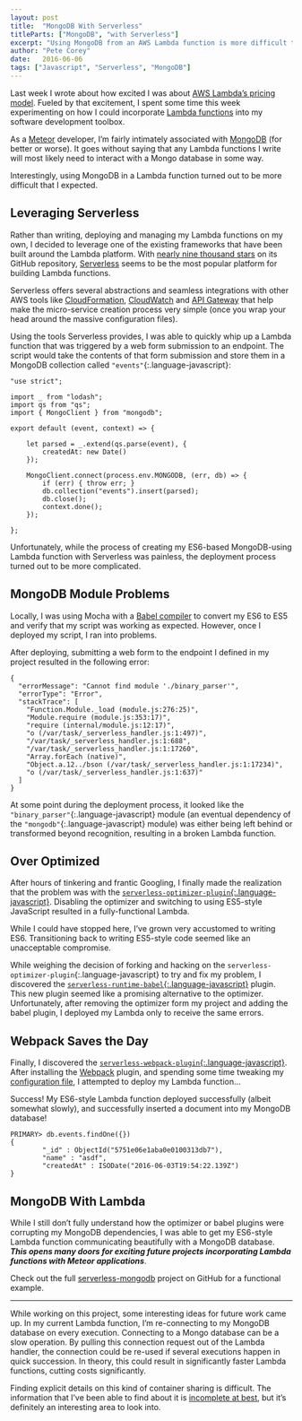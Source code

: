 ```yaml
---
layout: post
title:  "MongoDB With Serverless"
titleParts: ["MongoDB", "with Serverless"]
excerpt: "Using MongoDB from an AWS Lambda function is more difficult than you may expect. Here's one possible solution."
author: "Pete Corey"
date:   2016-06-06
tags: ["Javascript", "Serverless", "MongoDB"]
---
```


Last week I wrote about how excited I was about [AWS Lambda’s pricing model](/blog/2016/05/24/aws-lambda-first-impressions/). Fueled by that excitement, I spent some time this week experimenting on how I could incorporate [Lambda functions](https://aws.amazon.com/lambda/) into my software development toolbox.

As a [Meteor](https://www.meteor.com/) developer, I’m fairly intimately associated with [MongoDB](https://www.mongodb.com/) (for better or worse). It goes without saying that any Lambda functions I write will most likely need to interact with a Mongo database in some way.

Interestingly, using MongoDB in a Lambda function turned out to be more difficult that I expected.

## Leveraging Serverless

Rather than writing, deploying and managing my Lambda functions on my own, I decided to leverage one of the existing frameworks that have been built around the Lambda platform. With [nearly nine thousand stars](https://github.com/serverless/serverless) on its GitHub repository, [Serverless](http://docs.serverless.com/) seems to be the most popular platform for building Lambda functions.

Serverless offers several abstractions and seamless integrations with other AWS tools like [CloudFormation](https://aws.amazon.com/cloudformation/), [CloudWatch](https://aws.amazon.com/cloudwatch/) and [API Gateway](https://aws.amazon.com/api-gateway/) that help make the micro-service creation process very simple (once you wrap your head around the massive configuration files).

Using the tools Serverless provides, I was able to quickly whip up a Lambda function that was triggered by a web form submission to an endpoint. The script would take the contents of that form submission and store them in a MongoDB collection called `"events"`{:.language-javascript}:

<pre class="language-javascript"><code class="language-javascript">"use strict";

import _ from "lodash";
import qs from "qs";
import { MongoClient } from "mongodb";

export default (event, context) => {

    let parsed = _.extend(qs.parse(event), {
        createdAt: new Date()
    });

    MongoClient.connect(process.env.MONGODB, (err, db) => {
        if (err) { throw err; }
        db.collection("events").insert(parsed);
        db.close();
        context.done();
    });

};</code></pre>

Unfortunately, while the process of creating my ES6-based MongoDB-using Lambda function with Serverless was painless, the deployment process turned out to be more complicated.

## MongoDB Module Problems

Locally, I was using Mocha with a [Babel compiler](http://babeljs.io/) to convert my ES6 to ES5 and verify that my script was working as expected. However, once I deployed my script, I ran into problems.

After deploying, submitting a web form to the endpoint I defined in my project resulted in the following error:

<pre class="language-javascript"><code class="language-javascript">{
  "errorMessage": "Cannot find module './binary_parser'",
  "errorType": "Error",
  "stackTrace": [
    "Function.Module._load (module.js:276:25)",
    "Module.require (module.js:353:17)",
    "require (internal/module.js:12:17)",
    "o (/var/task/_serverless_handler.js:1:497)",
    "/var/task/_serverless_handler.js:1:688",
    "/var/task/_serverless_handler.js:1:17260",
    "Array.forEach (native)",
    "Object.a.12../bson (/var/task/_serverless_handler.js:1:17234)",
    "o (/var/task/_serverless_handler.js:1:637)"
  ]
}
</code></pre>

At some point during the deployment process, it looked like the `"binary_parser"`{:.language-javascript} module (an eventual dependency of the `"mongodb"`{:.language-javascript} module) was either being left behind or transformed beyond recognition, resulting in a broken Lambda function.

## Over Optimized

After hours of tinkering and frantic Googling, I finally made the realization that the problem was with the [`serverless-optimizer-plugin`{:.language-javascript}](https://github.com/serverless/serverless-optimizer-plugin). Disabling the optimizer and switching to using ES5-style JavaScript resulted in a fully-functional Lambda.

While I could have stopped here, I’ve grown very accustomed to writing ES6. Transitioning back to writing ES5-style code seemed like an unacceptable compromise.

While weighing the decision of forking and hacking on the `serverless-optimizer-plugin`{:.language-javascript} to try and fix my problem, I discovered the [`serverless-runtime-babel`{:.language-javascript}](https://github.com/serverless/serverless-runtime-babel) plugin. This new plugin seemed like a promising alternative to the optimizer. Unfortunately, after removing the optimizer form my project and adding the babel plugin, I deployed my Lambda only to receive the same errors.

## Webpack Saves the Day

Finally, I discovered the [`serverless-webpack-plugin`{:.language-javascript}](https://github.com/asprouse/serverless-webpack-plugin). After installing the [Webpack](https://webpack.github.io/) plugin, and spending some time tweaking my [configuration file](https://webpack.github.io/docs/configuration.html), I attempted to deploy my Lambda function…

Success! My ES6-style Lambda function deployed successfully (albeit somewhat slowly), and successfully inserted a document into my MongoDB database!

<pre class="language-javascript"><code class="language-javascript">PRIMARY> db.events.findOne({})
{
        "_id" : ObjectId("5751e06e1aba0e0100313db7"),
        "name" : "asdf",
        "createdAt" : ISODate("2016-06-03T19:54:22.139Z")
}
</code></pre>

## MongoDB With Lambda

While I still don’t fully understand how the optimizer or babel plugins were corrupting my MongoDB dependencies, I was able to get my ES6-style Lambda function communicating beautifully with a MongoDB database. ___This opens many doors for exciting future projects incorporating Lambda functions with Meteor applications___.

Check out the full [serverless-mongodb](https://github.com/pcorey/serverless-mongodb/) project on GitHub for a functional example.

<hr/>

While working on this project, some interesting ideas for future work came up. In my current Lambda function, I’m re-connecting to my MongoDB database on every execution. Connecting to a Mongo database can be a slow operation. By pulling this connection request out of the Lambda handler, the connection could be re-used if several executions happen in quick succession. In theory, this could result in significantly faster Lambda functions, cutting costs significantly.

Finding explicit details on this kind of container sharing is difficult. The information that I’ve been able to find about it is [incomplete at best](https://forums.aws.amazon.com/thread.jspa?threadID=216000), but it’s definitely an interesting area to look into.
